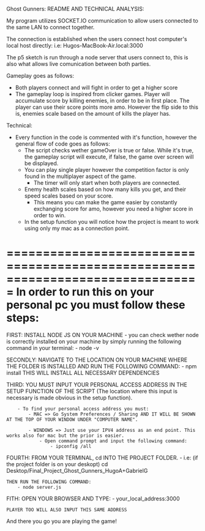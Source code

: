 Ghost Gunners: README AND TECHNICAL ANALYSIS:

My program utilizes SOCKET.IO communication to allow users connected to the same LAN to connect together.

The connection is established when the users connect host computer's local host directly:
i.e: Hugos-MacBook-Air.local:3000

The p5 sketch is run through a node server that users connect to, this is also what allows live comunication between both parties.

Gameplay goes as follows:
- Both players connect and will fight in order to get a higher score
- The gameplay loop is inspired from clicker games. Player will accumulate score by killing enemies, in order to be in first place. The player can use their score points more amo. However the flip side to this is, enemies scale based on the amount of kills the player has.

Technical:
- Every function in the code is commented with it's function, however the general flow of code goes as follows:
    - The script checks wether gameOver is true or false. While it's true, the gameplay script will execute, if false, the game over screen will be displayed.
    - You can play single player however the competition factor is only found in the multiplayer aspect of the game.
        - The timer will only start when both players are connected.
    - Enemy health scales based on how many kills you get, and their speed scales based on your score.
        - This means you can make the game easier by constantly exchanging score for amo, however you need a higher score in order to win.
    - In the setup function you will notice how the project is meant to work using only my mac as a connection point. 

===============================================================================
In order to run this on your personal pc you must follow these steps:
===============================================================================

FIRST:
    INSTALL NODE JS ON YOUR MACHINE
        - you can check wether node is correctly installed on your machine by simply running the following command in your terminal:
            - node -v

SECONDLY:
    NAVIGATE TO THE LOCATION ON YOUR MACHINE WHERE THE FOLDER IS INSTALLED AND RUN THE FOLLOWING COMMAND:
        - npm install
    THIS WILL INSTALL ALL NECESSARY DEPENDENCIES

THIRD:
    YOU MUST INPUT YOUR PERSONAL ACCESS ADDRESS IN THE SETUP FUNCTION OF THE SCRIPT (The location where this input is necessary is made obvious in the setup function).
    
        - To find your personal access address you must:
            - MAC => Go System Preferences / Sharing AND IT WILL BE SHOWN AT THE TOP OF YOUR WINDOW UNDER "COMPUTER NAME".

            - WINDOWS => Just use your IPV4 address as an end point. This works also for mac but the prior is easier.
                - Open command prompt and input the following command:
                    - ipconfig /all

FOURTH:
    FROM YOUR TERMINAL, cd INTO THE PROJECT FOLDER.
        - i.e: (if the project folder is on your deskopt) cd Desktop/Final_Project_Ghost_Gunners_HugoA+GabrielG
    
    THEN RUN THE FOLLOWING COMMAND:
        - node server.js

FITH:
    OPEN YOUR BROWSER AND TYPE:
        - your_local_address:3000

    PLAYER TOO WILL ALSO INPUT THIS SAME ADDRESS

And there you go you are playing the game!

